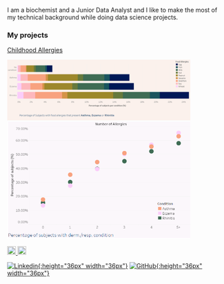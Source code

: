I am a biochemist and a Junior Data Analyst and I like to make the most of my technical background while doing data science projects.
  

### My projects  

[Childhood Allergies](https://github.com/joanafloresc/Childhood_allergies)  

<img src="images/ca.PNG" width="425"/> <img src="images/cb.PNG" width="425"/> 

  

<a href="https://www.linkedin.com/in/joanafloresc/">
  <img src="https://static-00.iconduck.com/assets.00/linkedin-icon-512x512-dhkaf9ri.png" height="20" width="20" />
</a>
<a href="https://github.com/joanafloresc)">
  <img src="https://cdn-icons-png.flaticon.com/512/25/25231.png" height="20" width="20" />
</a>


[![Linkedin](https://static-00.iconduck.com/assets.00/linkedin-icon-512x512-dhkaf9ri.png){:height="36px" width="36px"}](https://www.linkedin.com/in/joanafloresc/) [![GitHub](https://cdn-icons-png.flaticon.com/512/25/25231.png){:height="36px" width="36px"}](https://github.com/joanafloresc)